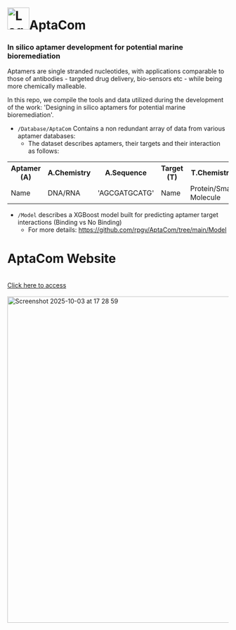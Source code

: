 <h1><img width="50" height="50" alt="Logo Whiteboard" src="https://github.com/user-attachments/assets/d164d0be-eff1-4095-a6f3-57256b6500ba" />AptaCom</h1>


<h3>In silico aptamer development for potential marine bioremediation</h3>
<p>Aptamers are single stranded nucleotides, with applications comparable to those of antibodies - targeted drug delivery, bio-sensors etc - while being more chemically malleable.</p>

<p>In this repo, we compile the tools and data utilized during the development of the work: 'Designing in silico aptamers for potential marine bioremediation'.</p>

* ```/Database/AptaCom``` Contains a non redundant array of data from various aptamer databases:
  * The dataset describes aptamers, their targets and their interaction as follows: 
<table>
  <tr>
    <th>Aptamer (A)</th>
    <th>A.Chemistry</th>
    <th>A.Sequence</th>
    <th>Target (T)</th>
    <th>T.Chemistry</th>
    <th>T.Sequence</th>
    <th>T.External ID</th>
    <th>Affinity</th>
    <th>Reference</th>
    <th>DOI</th>
    <th>Origin</th>
  </tr>
  <tr>
    <td>Name</td>
    <td>DNA/RNA</td>
    <td>'AGCGATGCATG'</td>
    <td>Name</td>
    <td>Protein/Small Molecule</td>
    <td>'MAEVLTLAT'</td>
    <td>PDB/PubChem/ATCC</td>
    <td>0.9pM</td>
    <td>Li.et Al</td>
    <td>----</td>
    <td>UTexas/AptaDB...</td>
  </tr>
</table>

* ```/Model``` describes a XGBoost model built for predicting aptamer target interactions (Binding vs No Binding)
   * For more details: <href>https://github.com/rpgv/AptaCom/tree/main/Model</href>
<h1>AptaCom Website</h1><br>
<a href="https://jc-biotechaiteam.com/AptaCom/">Click here to access</a><br><br>
<img width="1245" height="741" alt="Screenshot 2025-10-03 at 17 28 59" src="https://github.com/user-attachments/assets/2a47ef5f-b834-435e-8870-6ecbd2f34209" />


  
